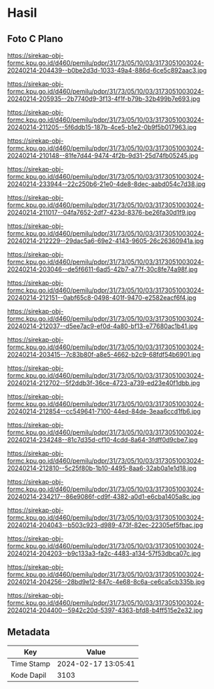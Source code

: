 # Hasil

## Foto C Plano

https://sirekap-obj-formc.kpu.go.id/d460/pemilu/pdpr/31/73/05/10/03/3173051003024-20240214-204439--b0be2d3d-1033-49a4-886d-6ce5c892aac3.jpg

https://sirekap-obj-formc.kpu.go.id/d460/pemilu/pdpr/31/73/05/10/03/3173051003024-20240214-205935--2b7740d9-3f13-4f1f-b79b-32b499b7e693.jpg

https://sirekap-obj-formc.kpu.go.id/d460/pemilu/pdpr/31/73/05/10/03/3173051003024-20240214-211205--5f6ddb15-187b-4ce5-b1e2-0b9f5b017963.jpg

https://sirekap-obj-formc.kpu.go.id/d460/pemilu/pdpr/31/73/05/10/03/3173051003024-20240214-210148--81fe7d44-9474-4f2b-9d31-25d74fb05245.jpg

https://sirekap-obj-formc.kpu.go.id/d460/pemilu/pdpr/31/73/05/10/03/3173051003024-20240214-233944--22c250b6-21e0-4de8-8dec-aabd054c7d38.jpg

https://sirekap-obj-formc.kpu.go.id/d460/pemilu/pdpr/31/73/05/10/03/3173051003024-20240214-211017--04fa7652-2df7-423d-8376-be26fa30d1f9.jpg

https://sirekap-obj-formc.kpu.go.id/d460/pemilu/pdpr/31/73/05/10/03/3173051003024-20240214-212229--29dac5a6-69e2-4143-9605-26c26360941a.jpg

https://sirekap-obj-formc.kpu.go.id/d460/pemilu/pdpr/31/73/05/10/03/3173051003024-20240214-203046--de5f6611-6ad5-42b7-a77f-30c8fe74a98f.jpg

https://sirekap-obj-formc.kpu.go.id/d460/pemilu/pdpr/31/73/05/10/03/3173051003024-20240214-212151--0abf65c8-0498-401f-9470-e2582eacf6f4.jpg

https://sirekap-obj-formc.kpu.go.id/d460/pemilu/pdpr/31/73/05/10/03/3173051003024-20240214-212037--d5ee7ac9-ef0d-4a80-bf13-e77680ac1b41.jpg

https://sirekap-obj-formc.kpu.go.id/d460/pemilu/pdpr/31/73/05/10/03/3173051003024-20240214-203415--7c83b80f-a8e5-4662-b2c9-68fdf54b6901.jpg

https://sirekap-obj-formc.kpu.go.id/d460/pemilu/pdpr/31/73/05/10/03/3173051003024-20240214-212702--5f2ddb3f-36ce-4723-a739-ed23e40f1dbb.jpg

https://sirekap-obj-formc.kpu.go.id/d460/pemilu/pdpr/31/73/05/10/03/3173051003024-20240214-212854--cc549641-7100-44ed-84de-3eaa6ccd1fb6.jpg

https://sirekap-obj-formc.kpu.go.id/d460/pemilu/pdpr/31/73/05/10/03/3173051003024-20240214-234248--81c7d35d-cf10-4cdd-8a64-3fdff0d9cbe7.jpg

https://sirekap-obj-formc.kpu.go.id/d460/pemilu/pdpr/31/73/05/10/03/3173051003024-20240214-212810--5c25f80b-1b10-4495-8aa6-32ab0a1e1d18.jpg

https://sirekap-obj-formc.kpu.go.id/d460/pemilu/pdpr/31/73/05/10/03/3173051003024-20240214-234217--86e9086f-cd9f-4382-a0d1-e6cba1405a8c.jpg

https://sirekap-obj-formc.kpu.go.id/d460/pemilu/pdpr/31/73/05/10/03/3173051003024-20240214-204043--b503c923-d989-473f-82ec-22305ef5fbac.jpg

https://sirekap-obj-formc.kpu.go.id/d460/pemilu/pdpr/31/73/05/10/03/3173051003024-20240214-204203--b9c133a3-fa2c-4483-a134-57f53dbca07c.jpg

https://sirekap-obj-formc.kpu.go.id/d460/pemilu/pdpr/31/73/05/10/03/3173051003024-20240214-204256--28bd9e12-847c-4e68-8c6a-ce6ca5cb335b.jpg

https://sirekap-obj-formc.kpu.go.id/d460/pemilu/pdpr/31/73/05/10/03/3173051003024-20240214-204400--5942c20d-5397-4363-bfd8-b4ff515e2e32.jpg


## Metadata

| Key        | Value               |
| ---------- | ------------------- |
| Time Stamp | 2024-02-17 13:05:41 |
| Kode Dapil | 3103                |



